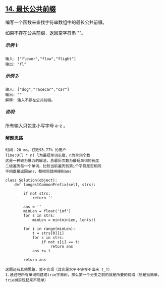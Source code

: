 ## [14. 最长公共前缀](https://leetcode-cn.com/problems/longest-common-prefix/)

编写一个函数来查找字符串数组中的最长公共前缀。

如果不存在公共前缀，返回空字符串 ""。

##### 示例 1:
```
输入: ["flower","flow","flight"]
输出: "fl"
```
##### 示例 2:
```
输入: ["dog","racecar","car"]
输出: ""
解释: 输入不存在公共前缀。
```
##### 说明:
所有输入只包含小写字母 a-z 。


#### 解题思路
```
时间：28 ms，打败93.77% 的用户
Time:O(l * n) l为最短单词长度，n为单词个数
这是一种较为暴力的解法，总遍历次数为最短单词的长度
二级遍历每一个单词，比较当前遍历到第i个字符是否相同
不同直接返回ans，都相同就拼接到ans

class Solution(object):
    def longestCommonPrefix(self, strs):
        
        if not strs: 
        	return ''
        
		ans = ''
        minLen = float('inf')
        for s in strs:
            minLen = min(minLen, len(s))
        
        for i in range(minLen):
            t = strs[0][i]
            for s in strs:
                if not s[i] == t:
                    return ans
            ans += t
            
        return ans
```

```
这题还有其他思路，暂不实现（其实是水平不够写不出来 T_T）
1.通过把所有单词构建成trie字典树，那么第一个分支之前的就是所要的前缀（想是挺简单，trie树实现起来不简单）
```

